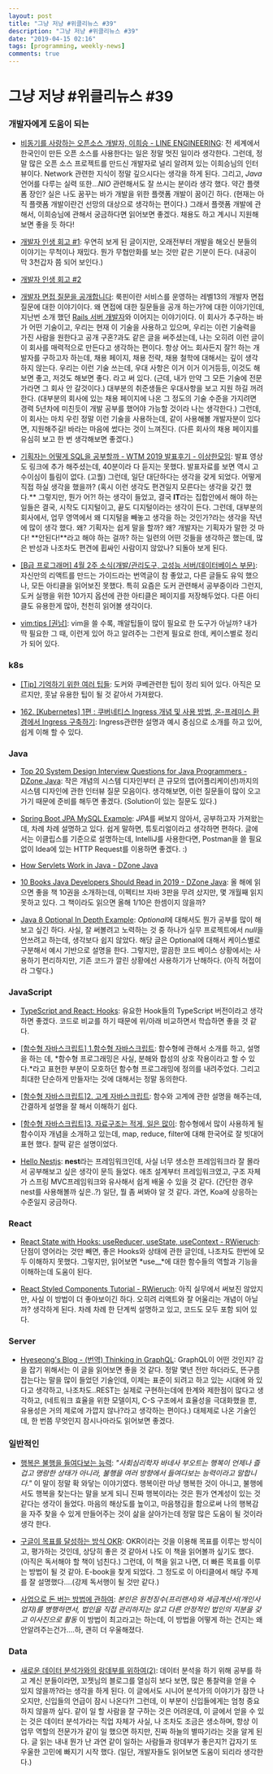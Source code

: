 ```yaml
---
layout: post
title: "그냥 저냥 #위클리뉴스 #39"
description: "그냥 저냥 #위클리뉴스 #39"
date: "2019-04-15 02:16"
tags: [programming, weekly-news]
comments: true
---
```


# 그냥 저냥 #위클리뉴스 #39 

### 개발자에게 도움이 되는

* [비동기를 사랑하는 오픈소스 개발자, 이희승 - LINE ENGINEERING](https://engineering.linecorp.com/ko/blog/line-developer-interview-3/): 전 세계에서 한국인이 만든 오픈 소스를 사용한다는 일은 정말 멋진 일이라 생각한다. 그런데, 정말 많은 오픈 소스 프로젝트를 만드신 개발자로 널리 알려져 있는 이희승님의 인터뷰이다. Network 관련한 지식이 정말 깊으시다는 생각을 하게 된다. 그리고, *Java* 언어를 다루는 실력 또한...*NIO* 관련해서도 잘 쓰시는 분이라 생각 했다. 약간 플랫폼 장인? 실은 나도 꿈꾸는 바가 개발을 위한 플랫폼 개발이 꿈이긴 하다. (현재는 아직 플랫폼 개발이란건 선망의 대상으로 생각하는 편이다.) 그래서 플랫폼 개발에 관해서, 이희승님에 관해서 궁금하다면 읽어보면 좋겠다. 채용도 하고 계시니 지원해보면 좋을 듯 하다!

* [개발자 인생 회고 #1](https://brunch.co.kr/@jaewooahn/6): 우연히 보게 된 글이지만, 오래전부터 개발을 해오신 분들의 이야기는 무척이나 재밌다. 뭔가 무협만화를 보는 것만 같은 기분이 든다. (내공이 막 3천갑자 쯤 되어 보인다.)

* [개발자 인생 회고 #2](https://brunch.co.kr/@jaewooahn/7)

* [개발자 면접 질문을 공개합니다](https://medium.com/lookpin-engineering/%EA%B0%9C%EB%B0%9C%EC%9E%90-%EB%A9%B4%EC%A0%91-%EC%A7%88%EB%AC%B8%EB%A6%AC%EC%8A%A4%ED%8A%B8%EB%A5%BC-%EA%B3%B5%EA%B0%9C%ED%95%A9%EB%8B%88%EB%8B%A4-ae6e55d94f27?fbclid=IwAR3X_w7aWfLVz0_kBLaViZJF5B6Pb0NBZXzlchQ-wWf3lMv7mVJnd0655RY): 룩핀이란 서비스를 운영하는 레벨13의 개발자 면접 질문에 대한 이야기이다. 왜 면접에 대한 질문들을 공개 하는가?에 대한 이야기인데, 지난번 소개 했던 [Rails 서버 개발자](https://medium.com/lookpin-engineering/rails-%EC%84%9C%EB%B2%84-%EA%B0%9C%EB%B0%9C%EC%9E%90-%EB%A9%B4%EC%A0%91-%EC%A7%88%EB%AC%B8%EB%A6%AC%EC%8A%A4%ED%8A%B8-cb2fac5f7447)와 이어지는 이야기이다. 이 회사가 추구하는 바가 어떤 기술이고, 우리는 현재 이 기술을 사용하고 있으며, 우리는 이런 기술력을 가진 사람을 원한다고 공개 구혼?과도 같은 글을 써주셨는데, 나는 오히려 이런 글이 이 회사를 매력적으로 만든다고 생각하는 편이다. 항상 어느 회사든지 잘?! 하는 개발자를 구하고자 하는데, 채용 페이지, 채용 전략, 채용 철학에 대해서는 깊이 생각하지 않는다. 우리는 이런 기술 쓰는데, 우대 사항은 이거 이거 이거등등, 이것도 해보면 좋고, 저것도 해보면 좋다. 라고 써 있다. (근데, 내가 만약 그 모든 기술에 전문가라면 그 회사 안 갈것이다.) 대부분의 취준생들은 우대사항을 보고 지원 하길 꺼려한다. (대부분의 회사에 있는 채용 페이지에 나온 그 정도의 기술 수준을 가지려면 경력 5년차에 미친듯이 개발 공부를 했어야 가능할 것이라 나는 생각한다.) 그런데, 이 회사는 마치 우린 정말 이런 기술을 사용하는데, 같이 사용해볼 개발자분이 있다면, 지원해주길! 바라는 마음에 썼다는 것이 느껴진다. (다른 회사의 채용 페이지를 유심히 보고 한 번 생각해보면 좋겠다.)

* [기획자는 어떻게 SQL을 공부할까 - WTM 2019 발표후기 - 이상한모임](http://blog.weirdx.io/post/60799): 발표 영상도 링크에 추가 해주셨는데, 40분이라 다 듣지는 못했다. 발표자료를 보면 역시 고수이심이 틀림이 없다. (고퀄) 그런데, 일단 대단하다는 생각을 갖게 되었다. 어떻게 직접 하실 생각을 했을까? (혹시 이런 생각도 편견일지 모른다는 생각을 갖긴 했다.** 그렇지만, 뭔가 어?! 하는 생각이 들었고, 결국 **IT**라는 집합안에서 해야 하는 일들은 결국, 시작도 디지털이고, 끝도 디지털이라는 생각이 든다. 그런데, 대부분의 회사에서, 업무 영역에서 왜 디지털을 빼놓고 생각을 하는 것인가?라는 생각을 작년에 많이 생각 했다. 왜? 기획자는 쉽게 말을 할까? 왜? 개발자는 기획자가 말한 것 마다! **안된다!**라고 해야 하는 걸까? 하는 일련의 어떤 것들을 생각하곤 했는데, 많은 반성과 나조차도 편견에 휩싸인 사람이지 않았나? 되돌아 보게 된다. 

* [[B급 프로그래머] 4월 2주 소식(개발/관리도구, 고성능 서버/데이터베이스 부문)](http://jhrogue.blogspot.com/2019/04/b-4-2.html): 자신만의 리액트를 만드는 가이드라는 번역글이 참 좋았고, 다른 글들도 유익 했으나, 모든 아티클을 읽어보진 못했다. 특히 요즘은 도커 관련해서 공부중이라 그런지, 도커 실행을 위한 10가지 옵션에 관한 아티클은 페이지를 저장해두었다. 다른 아티클도 유용한게 많아, 천천히 읽어볼 생각이다.

* [vim:tips [권남]](http://kwonnam.pe.kr/wiki/vim/tips): vim을 쓸 수록, 깨알팁들이 많이 필요로 한 도구가 아닐까? 내가 딱 필요한 그 때, 이런게 있어 하고 알려주는 그런게 필요로 한데, 케이스별로 정리가 되어 있다. 

### k8s

* [[Tip] 기억하기 위한 여러 팁들](https://blog.naver.com/alice_k106/221507277530): 도커와 쿠베관련한 팁이 정리 되어 있다. 아직은 모르지만, 훗날 유용한 팁이 될 것 같아서 가져왔다.

* [162. [Kubernetes] 1편 : 쿠버네티스 Ingress 개념 및 사용 방법, 온-프레미스 환경에서 Ingress 구축하기](https://blog.naver.com/alice_k106/221502890249): Ingress관련한 설명과 예시 중심으로 소개를 하고 있어, 쉽게 이해 할 수 있다. 

### Java

* [Top 20 System Design Interview Questions for Java Programmers - DZone Java](https://dzone.com/articles/top-20-system-design-interview-questions-for-java?utm_medium=feed&utm_source=feedpress.me&utm_campaign=Feed:%20dzone%2Fjava): 작은 개념의 시스템 디자인부터 큰 규모의 앱(어플리케이션)까지의 시스템 디자인에 관한 인터뷰 질문 모음이다. 생각해보면, 이런 질문들이 많이 오고가기 때문에 준비를 해두면 좋겠다. (Solution이 있는 질문도 있다.)

* [Spring Boot JPA MySQL Example](https://examples.javacodegeeks.com/enterprise-java/spring/boot/spring-boot-jpa-mysql-example/): *JPA*를 써보지 않아서, 공부하고자 가져왔는데, 차례 차례 설명하고 있다. 쉽게 말하면, 튜토리얼이라고 생각하면 편하다. 글에서는 이클립스를 기준으로 설명하는데, IntelliJ를 사용한다면, Postman을 쓸 필요 없이 Idea에 있는 HTTP Request를 이용하면 좋겠다. :)

* [How Servlets Work in Java - DZone Java](https://dzone.com/articles/how-servlets-works-video?utm_medium=feed&utm_source=feedpress.me&utm_campaign=Feed:%20dzone%2Fjava)

* [10 Books Java Developers Should Read in 2019 - DZone Java](https://dzone.com/articles/10-books-java-developers-should-read-in-2019?utm_medium=feed&utm_source=feedpress.me&utm_campaign=Feed:%20dzone%2Fjava): 올 해에 읽으면 좋을 책 10권을 소개하는데, 이펙티브 자바 3판을 무려 샀지만, 몇 개월째 읽지 못하고 있다. 그 책이라도 읽으면 올해 1/10은 한셈이지 않을까? 

* [Java 8 Optional In Depth Example](https://examples.javacodegeeks.com/core-java/java-8-optional-in-depth-example/): *Optional*에 대해서도 뭔가 공부를 많이 해보고 싶긴 하다. 사실, 잘 써볼려고 노력하는 것 중 하나가 실무 프로젝트에서 *null*을 안쓰려고 하는데, 생각보다 쉽지 않았다. 해당 글은 Optional에 대해서 케이스별로 구분해서 예시 기반으로 설명을 한다. 그렇지만, 깔끔한 코드 베이스 상황에서는 사용하기 편리하지만, 기존 코드가 깔린 상황에선 사용하기가 난해하다. (아직 허접이라 그렇다.)

### JavaScript

* [TypeScript and React: Hooks](https://fettblog.eu/typescript-react/hooks/): 유요한 Hook들의 TypeScript 버전이라고 생각하면 좋겠다. 코드로 비교를 하기 때문에 위/아래 비교하면서 학습하면 좋을 것 같다. 

* [[함수형 자바스크립트] 1.함수형 자바스크립트](https://isme2n.github.io/devlog/2019/04/12/functional-programing-1/): 함수형에 관해서 소개를 하고, 설명을 하는 데, *함수형 프로그래밍은 사실, 분해와 합성의 상호 작용이라고 할 수 있다.*라고 표현한 부분이 모호하던 함수형 프로그래밍에 정의를 내려주었다. 그리고 최대한 단순하게 만들자!는 것에 대해서는 정말 동의한다. 

* [[함수형 자바스크립트]2. 고계 자바스크립트](https://isme2n.github.io/devlog/2019/04/13/functional-programing-2/): 함수와 고계에 관한 설명을 해주는데, 간결하게 설명을 잘 해서 이해하기 쉽다. 

* [[함수형 자바스크립트]3. 자료구조는 적게, 일은 많이](https://isme2n.github.io/devlog/2019/04/14/functional-programing-3/): 함수형에서 많이 사용하게 될 함수이자 개념을 소개하고 있는데, map, reduce, filter에 대해 한국어로 잘 빗대어 표현 했다. 찰떡 같은 설명이었다. 

* [Hello Nestjs](https://dev-momo.tistory.com/45): **nest**라는 프레임워크인데, 사실 너무 생소한 프레임워크라 잘 몰라서 공부해보고 싶은 생각이 문득 들었다. 애초 설계부터 프레임워크였고, 구조 자체가 스프링 MVC프레임워크와 유사해서 쉽게 배울 수 있을 것 같다. (간단한 경우 nest를 사용해볼까 싶은..?) 일단, 뭘 좀 써봐야 알 것 같다. 과연, Koa에 상응하는 수준일지 궁금하다. 

### React

* [React State with Hooks: useReducer, useState, useContext - RWieruch](https://www.robinwieruch.de/react-state-usereducer-usestate-usecontext/): 단점이 영어라는 것만 빼면, 좋은 Hooks와 상태에 관한 글인데, 나조차도 한번에 모두 이해하지 못했다. 그렇지만, 읽어보면 *use__*에 대한 함수들의 역할과 기능을 이해하는데 도움이 된다. 


* [React Styled Components Tutorial - RWieruch](https://www.robinwieruch.de/react-styled-components/): 아직 실무에서 써보진 않았지만, 사실 이 방법이 더 좋아보이긴 하다. 오히려 리액트와 잘 어울리는 개념이 아닐까? 생각하게 된다. 차례 차례 한 단계씩 설명하고 있고, 코드도 모두 포함 되어 있다.  

### Server

* [Hyeseong's Blog - (번역) Thinking in GraphQL](https://blog.cometkim.kr/posts/thinking-in-graphql-ko/): GraphQL이 어떤 것인지? 감을 잡기 위해서는 이 글을 읽어보면 좋을 것 같다. 정말 몇년 전만 하더라도, 뜬구름 잡는다는 말을 많이 들었던 기술인데, 이제는 표준이 되려고 하고 있는 시대에 와 있다고 생각하고, 나조차도..REST는 실제로 구현하는데에 한계와 제한점이 많다고 생각하고, (네트워크 효율을 위한 모델이지, C-S 구조에서 효율성을 극대화했을 뿐, 유용성은 거의 제로에 가깝지 않나?라고 생각하는 편이다.) 대체제로 나온 기술인데, 한 번쯤 무엇인지 잠시나마라도 읽어보면 좋겠다.

### 일반적인

* [행복은 불행을 들여다보는 능력](https://ppss.kr/archives/192252): *"사회심리학자 바네사 부오트는 행복이 언제나 즐겁고 명랑한 상태가 아니라, 불행을 여러 방향에서 들여다보는 능력이라고 말합니다."* 이 말이 정말 확 와닿는 이야기였다. 행복이란 마냥 행복한 것이 아니고, 불행에서도 행복을 찾는다는 말을 보게 되니 진짜 행복이라는 것은 뭔가 연계성이 있는 것 같다는 생각이 들었다. 마음의 해상도를 높이고, 마음챙김을 함으로써 나의 행복감을 자주 찾을 수 있게 만들어주는 것이 삶을 살아가는데 정말 많은 도움이 될 것이라 생각 한다.

* [구글이 목표를 달성하는 방식 OKR](https://ppss.kr/archives/191995): OKR이라는 것을 이용해 목표를 이루는 방식이고, 평가하는 것인데, 상당히 좋은 것 같아서 나도 이 책을 읽어볼까 싶기도 했다. (아직은 독서해야 할 책이 넘친다.) 그런데, 이 책을 읽고 나면, 더 빠른 목표를 이루는 방법이 될 것 같아. E-book을 찾게 되었다. 그 정도로 이 아티클에서 해당 주제를 잘 설명했다....(강제 독서행이 될 것만 같다.)

* [사업으로 돈 버는 방법에 관하여](https://ppss.kr/archives/192250): *본인은 원천징수(프리랜서)와 세금계산서(개인사업자)를 병행하면서, 법인을 직접 관리하지는 않고 다른 안정적인 법인의 지분을 갖고 이사진으로 활동* 이 방법이 최고라고는 하는데, 이 방법을 어떻게 하는 건지는 왜 안알려주는건가....하, 괜히 더 우울해졌다.

### Data

* [새로운 데이터 분석가와의 랑데부를 위하여(2)](https://cojette.github.io/rendezvous2/): 데이터 분석을 하기 위해 공부를 하고 계신 분들이라면, 꼬젯님의 블로그를 열심히 보다 보면, 많은 통찰력을 얻을 수 있지 않을까?라는 생각을 하게 된다. 이 글에서도 시니어 분석가의 이야기가 잠깐 나오지만, 신입들의 언급이 잠시 나온다?! 그런데, 이 부분이 신입들에게는 엄청 중요하지 않을까 싶다. 같이 일 할 사람을 잘 구하는 것은 어려운데, 이 글에서 얻을 수 있는 것은 데이터 분석가라는 직업 자체가 사실, 나 조차도 조금은 생소하며, 항상 이 업무 역할의 전문가가 같이 일 했으면 하지만, 진짜 하늘의 별따기라는 것을 알게 된다. 글 읽는 내내 뭔가 난 과연 같이 일하는 사람들과 랑데부가 좋은지?! 갑자기 또 우울한 고민에 빠지기 시작 했다. (일단, 개발자들도 읽어보면 도움이 되리라 생각한다.)
